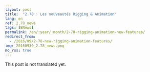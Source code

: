 ```yaml
---
layout: post
title:  "2.78 : Les nouveautés Rigging & Animation"
lang: en
ref: 2.78_news
tags: [BNews]
permalink: /en/:year/:month/2-78-rigging-animation-new-features/
redirect_from:
  - /2016/09/2-78-new-rigging-animation-features/
img: 20160930_2.78_news.png
no_rss: true
---
```


This post is not translated yet.
